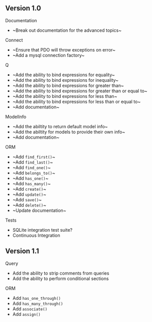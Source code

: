 Version 1.0
-----------
Documentation
- ~Break out documentation for the advanced topics~

Connect
- ~Ensure that PDO will throw exceptions on error~
- ~Add a mysql connection factory~

Q
- ~Add the ability to bind expressions for equality~
- ~Add the ability to bind expressions for inequality~
- ~Add the ability to bind expressions for greater than~
- ~Add the ability to bind expressions for greater than or equal to~
- ~Add the ability to bind expressions for less than~
- ~Add the ability to bind expressions for less than or equal to~
- ~Add documentation~

ModelInfo
- ~Add the abiltity to return default model info~
- ~Add the abiltity for models to provide their own info~
- ~Add documentation~

ORM
- ~Add `find_first()`~
- ~Add `find_last()`~
- ~Add `find_one()`~
- ~Add `belongs_to()`~
- ~Add `has_one()`~
- ~Add `has_many()`~
- ~Add `create()`~
- ~Add `update()`~
- ~Add `save()`~
- ~Add `delete()`~
- ~Update documentation~

Tests
- SQLite integration test suite?
- Continuous Integration

Version 1.1
-----------
Query
- Add the ability to strip comments from queries
- Add the ability to perform conditional sections

ORM
- Add `has_one_through()`
- Add `has_many_through()`
- Add `associate()`
- Add `assign()`
